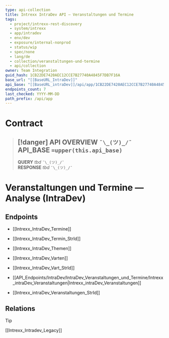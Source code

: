 ```yaml
---
type: api-collection
title: Intrexx IntraDev API — Veranstaltungen und Termine
tags:
  - project/intrexx-rest-discovery
  - system/intrexx
  - app/intradev
  - env/dev
  - exposure/internal-nonprod
  - status/wip
  - spec/none
  - lang/de
  - collection/veranstaltungen-und-termine
  - api/collection
owner: Team Integration
guid_hash: 1CB22DE7420AEC12CCE7B27740A4845F7DB7F16A
base_url: "[[BaseURL_IntraDev]]"
api_base: "[[BaseURL_intraDev]]/api/app/1CB22DE7420AEC12CCE7B27740A4845F7DB7F16A"
endpoints_count: 7
last_checked: YYYY-MM-DD
path_prefix: /api/app
---
```




#  Contract

> [!danger] API OVERVIEW `¯\_(ツ)_/¯`
> **API_BASE** `=upper(this.api_base)`
> ---
> **QUERY** _tbd_ `¯\_(ツ)_/¯`  
> **RESPONSE** _tbd_ `¯\_(ツ)_/¯`

# Veranstaltungen und Termine — Analyse (IntraDev)

## Endpoints

- [[Intrexx_IntraDev_Termine]]
    
- [[Intrexx_IntraDev_Termin_StrId]]
    
- [[Intrexx_IntraDev_Themen]]
    
- [[Intrexx_IntraDev_Varten]]
    
- [[Intrexx_IntraDev_Vart_StrId]]
    
- [[API_Endpoints/IntraDev/IntraDev_Veranstaltungen_und_Termine/Intrexx_intraDev_Veranstaltungen|Intrexx_intraDev_Veranstaltungen]]
    
- [[Intrexx_intraDev_Veranstaltungen_StrId]]


## Relations
> [!tip]
> [[Intrexx_Intradev_Legacy]]
